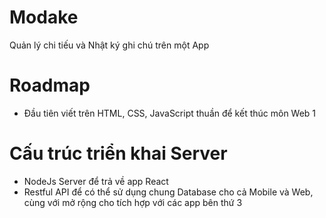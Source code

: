 # Modake
Quản lý chi tiếu và Nhật ký ghi chú trên một App

# Roadmap
- Đầu tiên viết trên HTML, CSS, JavaScript thuần để kết thúc môn Web 1

# Cấu trúc triển khai Server
- NodeJs Server để trả về app React 
- Restful API để có thể sử dụng chung Database cho cả Mobile và Web, cùng với mở rộng cho tích hợp với các app bên thứ 3
